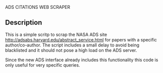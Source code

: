ADS CITATIONS WEB SCRAPER

## Description

This is a simple scritp to scrap the NASA ADS site http://adsabs.harvard.edu/abstract_service.html for papers with a specific author/co-author. The script includes a small delay to avoid being blacklisted and it should not pose a high load on the ADS server. 

Since the new ADS interface already includes this functionality this code is only useful for very specific queries.
